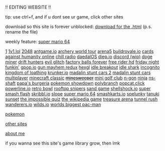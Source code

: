!! EDITING WEBSITE !!

tip: use ctrl+f, and if u dont see ur game, click other sites

download so this site is forever unblocked: [download for the .html](https://drive.google.com/uc?id=1msZ_bOOGXs1e2GDB64z2D1QznBv0TdmQ&export=download)
(p.s. rename the file)

weekly feature: [super mario 64](http://3coursemealgum.ml/projects/super%20mario%2064/)


[1](https://urfatheris.ga/projects/1/)
[1v1.lol](https://urfatheris.ga/projects/1v1.lol/)
[2048](https://urfatheris.ga/projects/2048/)
[antgame.io](https://3coursemealgum.ml/projects/antgame.io/)
[archery world tour](https://3coursemealgum.ml/projects/archeryworldtour/)
[arena5](https://urfatheris.ga/projects/arena5/)
[buildroyale.io](https://urfatheris.ga/projects/buildroyale.io/)
[cards against humanity online](https://urfatheris.ga/projects/cardsagainsthumanityonline/)
[chill radio](https://urfatheris.ga/projects/chill-radio/)
[daedalOS](https://urfatheris.ga/projects/daedalOS/)
[diep.io](https://urfatheris.ga/projects/diep.io/)
[discord (wip)](https://urfatheris.ga/projects/discord/)
[doge miner](https://urfatheris.ga/projects/DogeMiner/)
[drift hunters](https://urfatheris.ga/projects/drifthunters/)
[evil glitch](https://urfatheris.ga/projects/evil-glitch/)
[factory balls forever](https://urfatheris.ga/projects/factoryballsforever/)
[free rider hd](https://urfatheris.ga/projects/freeriderhd/)
[friday night funkin'](https://urfatheris.ga/projects/fnf/)
[gpop.io](https://urfatheris.ga/projects/gpop.io/)
[gun mayhem redux](https://urfatheris.ga/projects/gunmayhemredux/)
[hexgl](https://urfatheris.ga/projects/hexgl/)
[idle breakout](https://urfatheris.ga/projects/idlebreakout/)
[idle shark](https://urfatheris.ga/projects/idle-shark/)
[incognito](https://urfatheris.ga/projects/incognito/)
[kingdom of loathing](https://3coursemealgum.ml/projects/kingdom%20of%20loathing/)
[krunker.io](https://urfatheris.ga/projects/krunkr/)
[madalin stunt cars 2](https://urfatheris.ga/projects/madalin%20stunt%20cars%202/)
[madalin stunt cars multiplayer](https://urfatheris.ga/projects/madalincarsmultiplayer/)
[minecraft classic](https://urfatheris.ga/projects/minecraft-classic/)
~~[minesweeper](https://urfatheris.ga/projects/minesweeper/)~~
[mini golf club](https://3coursemealgum.m;/projects/minigolfclub/)
[n-gon](https://urfatheris.ga/projects/n-gon/)
[ninja](https://urfatheris.ga/projects/ninja/)
[ns-shaft](https://urfatheris.ga/projects/ns-shaft/)
[papa's burgeria](https://urfatheris.ga/projects/papasburgeria/)
[pokemon showdown](https://urfatheris.ga/projects/pokemonshowdown/)
[polybranch](https://urfatheris.ga/projects/polybranch/)
[popcat.click](https://urfatheris.ga/projects/popcat.click/)
[powerline.io](https://urfatheris.ga/projects/powerline.io/)
[retro bowl](https://urfatheris.ga/projects/retro-bowl/)
[rooftop snipers](https://urfatheris.ga/projects/rooftop-snipers/)
[sand game](https://urfatheris.ga/projects/sand-game/)
[shellshock.io](https://urfatheris.ga/projects/shellshock.io/)
[super smash flash](https://3coursemealgum.ml/projects/supersmashflash/)
[skribbl.io](https://urfatheris.ga/projects/skribbl.io/)
[slope](https://3coursemealgum.ml/projects/slope/)
[super mario 64](http://3coursemealgum.ml/projects/super%20mario%2064/)
[smashkarts.io](https://urfatheris.ga/projects/smashkarts.io/)
[spelunky](https://urfatheris.ga/projects/spelunkyHTML5/)
[tanuki sunset](https://urfatheris.ga/projects/tanukisunset/)
[the impossible quiz](https://urfatheris.ga/projects/theimpossiblequiz/)
[the wikipedia game](https://3coursemealgum.ml/projects/thewikipediagame/)
[treasure arena](https://urfatheris.ga/projects/treasurearena/)
[tunnel rush](https://urfatheris.ga/projects/tunnel-rush/)
[wanderers.io](https://urfatheris.ga/projects/wanderers.io/)
[wilds.io](https://urfatheris.ga/projects/wilds.io/)
[worlds biggest pac-man](https://urfatheris.ga/projects/worldsbiggestpacman/)

[pokemon](https://urfatheris.ga/projects/pokemon/)



[other sites](https://3coursegummeal.ml/project/othersites/)



[about me](https://urfatheris.ga/aboutme/)


if you wanna see this site's game library grow, then lmk
